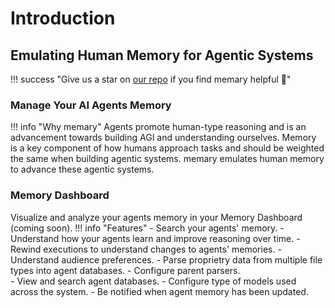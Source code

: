 # Introduction 

## Emulating Human Memory for Agentic Systems

!!! success "Give us a star on [our repo](https://github.com/kingjulio8238/memary/tree/ollama-integration) if you find memary helpful 🧠" 

### Manage Your AI Agents Memory 

!!! info "Why memary"
    Agents promote human-type reasoning and is an advancement towards building AGI and understanding ourselves. Memory is a key component of how humans approach tasks and should be weighted the same when building agentic systems. memary emulates human memory to advance these agentic systems. 
    <!--
    Agents use LLMs that are currently constrained to finite context windows. memary overcomes this limitation by allowing your agents to store a large corpus of information in knowledge graphs, infer user knowledge through our memory modules, and only retrieve relevant information for meaningful responses.
    -->

### Memory Dashboard 
Visualize and analyze your agents memory in your Memory Dashboard (coming soon).
!!! info "Features"
    - Search your agents' memory. 
    - Understand how your agents learn and improve reasoning over time. 
    - Rewind executions to understand changes to agents' memories.
    - Understand audience preferences. 
    - Parse proprietry data from multiple file types into agent databases. 
    - Configure parent parsers.   
    - View and search agent databases. 
    - Configure type of models used across the system. 
    - Be notified when agent memory has been updated.  

<!-- 
To include live demos of each feature 
--> 

